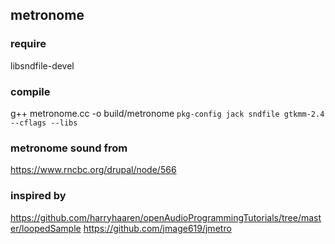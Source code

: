 ## metronome


### require
libsndfile-devel



### compile
g++ metronome.cc -o build/metronome `pkg-config jack sndfile gtkmm-2.4 --cflags --libs`



### metronome sound from
https://www.rncbc.org/drupal/node/566


### inspired by
https://github.com/harryhaaren/openAudioProgrammingTutorials/tree/master/loopedSample
https://github.com/jmage619/jmetro
